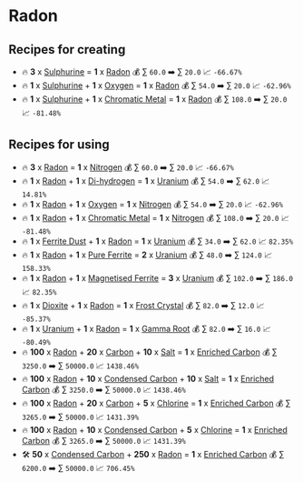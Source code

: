 # Radon

## Recipes for creating

* 🔥 **3** x [Sulphurine](<Sulphurine.md>) = **1** x [Radon](<Radon.md>) 💰 ∑ `60.0` ➡️ ∑ `20.0` 📈 `-66.67%`
* 🔥 **1** x [Sulphurine](<Sulphurine.md>) + **1** x [Oxygen](<Oxygen.md>) = **1** x [Radon](<Radon.md>) 💰 ∑ `54.0` ➡️ ∑ `20.0` 📈 `-62.96%`
* 🔥 **1** x [Sulphurine](<Sulphurine.md>) + **1** x [Chromatic Metal](<Chromatic Metal.md>) = **1** x [Radon](<Radon.md>) 💰 ∑ `108.0` ➡️ ∑ `20.0` 📈 `-81.48%`


## Recipes for using

* 🔥 **3** x [Radon](<Radon.md>) = **1** x [Nitrogen](<Nitrogen.md>) 💰 ∑ `60.0` ➡️ ∑ `20.0` 📈 `-66.67%`
* 🔥 **1** x [Radon](<Radon.md>) + **1** x [Di-hydrogen](<Di-hydrogen.md>) = **1** x [Uranium](<Uranium.md>) 💰 ∑ `54.0` ➡️ ∑ `62.0` 📈 `14.81%`
* 🔥 **1** x [Radon](<Radon.md>) + **1** x [Oxygen](<Oxygen.md>) = **1** x [Nitrogen](<Nitrogen.md>) 💰 ∑ `54.0` ➡️ ∑ `20.0` 📈 `-62.96%`
* 🔥 **1** x [Radon](<Radon.md>) + **1** x [Chromatic Metal](<Chromatic Metal.md>) = **1** x [Nitrogen](<Nitrogen.md>) 💰 ∑ `108.0` ➡️ ∑ `20.0` 📈 `-81.48%`
* 🔥 **1** x [Ferrite Dust](<Ferrite Dust.md>) + **1** x [Radon](<Radon.md>) = **1** x [Uranium](<Uranium.md>) 💰 ∑ `34.0` ➡️ ∑ `62.0` 📈 `82.35%`
* 🔥 **1** x [Radon](<Radon.md>) + **1** x [Pure Ferrite](<Pure Ferrite.md>) = **2** x [Uranium](<Uranium.md>) 💰 ∑ `48.0` ➡️ ∑ `124.0` 📈 `158.33%`
* 🔥 **1** x [Radon](<Radon.md>) + **1** x [Magnetised Ferrite](<Magnetised Ferrite.md>) = **3** x [Uranium](<Uranium.md>) 💰 ∑ `102.0` ➡️ ∑ `186.0` 📈 `82.35%`
* 🔥 **1** x [Dioxite](<Dioxite.md>) + **1** x [Radon](<Radon.md>) = **1** x [Frost Crystal](<Frost Crystal.md>) 💰 ∑ `82.0` ➡️ ∑ `12.0` 📈 `-85.37%`
* 🔥 **1** x [Uranium](<Uranium.md>) + **1** x [Radon](<Radon.md>) = **1** x [Gamma Root](<Gamma Root.md>) 💰 ∑ `82.0` ➡️ ∑ `16.0` 📈 `-80.49%`
* 🔥 **100** x [Radon](<Radon.md>) + **20** x [Carbon](<Carbon.md>) + **10** x [Salt](<Salt.md>) = **1** x [Enriched Carbon](<Enriched Carbon.md>) 💰 ∑ `3250.0` ➡️ ∑ `50000.0` 📈 `1438.46%`
* 🔥 **100** x [Radon](<Radon.md>) + **10** x [Condensed Carbon](<Condensed Carbon.md>) + **10** x [Salt](<Salt.md>) = **1** x [Enriched Carbon](<Enriched Carbon.md>) 💰 ∑ `3250.0` ➡️ ∑ `50000.0` 📈 `1438.46%`
* 🔥 **100** x [Radon](<Radon.md>) + **20** x [Carbon](<Carbon.md>) + **5** x [Chlorine](<Chlorine.md>) = **1** x [Enriched Carbon](<Enriched Carbon.md>) 💰 ∑ `3265.0` ➡️ ∑ `50000.0` 📈 `1431.39%`
* 🔥 **100** x [Radon](<Radon.md>) + **10** x [Condensed Carbon](<Condensed Carbon.md>) + **5** x [Chlorine](<Chlorine.md>) = **1** x [Enriched Carbon](<Enriched Carbon.md>) 💰 ∑ `3265.0` ➡️ ∑ `50000.0` 📈 `1431.39%`
* 🛠️ **50** x [Condensed Carbon](<Condensed Carbon.md>) + **250** x [Radon](<Radon.md>) = **1** x [Enriched Carbon](<Enriched Carbon.md>) 💰 ∑ `6200.0` ➡️ ∑ `50000.0` 📈 `706.45%`
